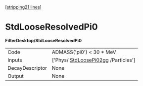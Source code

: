 [[stripping21 lines]](./stripping21-commonparticles)

# StdLooseResolvedPi0

**FilterDesktop/StdLooseResolvedPi0**

|                 |                                                                       |
|-----------------|-----------------------------------------------------------------------|
| Code            | ADMASS('pi0') \< 30 \* MeV                                            |
| Inputs          | ['Phys/ [StdLoosePi02gg](./stripping21-stdloosepi02gg) /Particles'] |
| DecayDescriptor | None                                                                  |
| Output          | None                                                                  |

